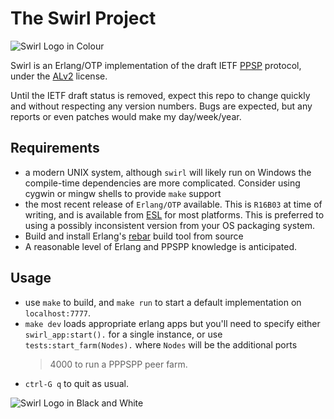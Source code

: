 # The Swirl Project

![Swirl Logo in Colour][swirl_logo_colour]
 
Swirl is an Erlang/OTP implementation of the draft IETF [PPSP] protocol,
under the [ALv2] license.

Until the IETF draft status is removed, expect this repo to change quickly
and without respecting any version numbers. Bugs are expected, but any reports
or even patches would make my day/week/year.

## Requirements

- a modern UNIX system, although `swirl` will likely run on Windows the
    compile-time dependencies are more complicated. Consider using cygwin
    or mingw shells to provide `make` support
- the most recent release of `Erlang/OTP` available. This is `R16B03` at
    time of writing, and is available from [ESL] for most platforms. This
    is preferred to using a possibly inconsistent version from your OS
    packaging system.
- Build and install Erlang's [rebar] build tool from source
- A reasonable level of Erlang and PPSPP knowledge is anticipated.

## Usage

- use `make` to build, and `make run` to start a default implementation
    on `localhost:7777`.
- `make dev` loads appropriate erlang apps but you'll need to specify
    either `swirl_app:start().` for a single instance, or use
    `tests:start_farm(Nodes).` where `Nodes` will be the additional ports
    > 4000 to run a PPPSPP peer farm.
- `ctrl-G q` to quit as usual.

![Swirl Logo in Black and White][swirl_logo_bw]

[ALv2]: http://www.apache.org/licenses/LICENSE-2.0.html
[PPSP]: http://datatracker.ietf.org/doc/draft-ietf-ppsp-peer-protocol/
[rebar]: https://github.com/rebar/rebar
[ESL]: https://www.erlang-solutions.com/downloads/download-erlang-otp
[swirl_logo_colour]: https://raw.github.com/wiki/skunkwerks/swirl/logo/swirl_colour.png "Colour Logo"
[swirl_logo_bw]: https://raw.github.com/wiki/skunkwerks/swirl/logo/swirl_bw.png "B&W Logo"
